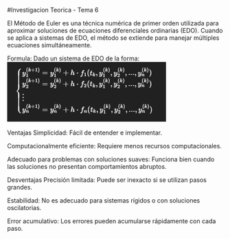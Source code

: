 #Investigacion Teorica - Tema 6

El Método de Euler es una técnica numérica de primer orden utilizada para aproximar soluciones de ecuaciones diferenciales ordinarias (EDO). Cuando se aplica a sistemas de EDO, el método se extiende para manejar múltiples ecuaciones simultáneamente.

Formula:
Dado un sistema de EDO de la forma:
![alt text](image.png)
    



Ventajas
Simplicidad: Fácil de entender e implementar.

Computacionalmente eficiente: Requiere menos recursos computacionales.

Adecuado para problemas con soluciones suaves: Funciona bien cuando las soluciones no presentan comportamientos abruptos.

Desventajas
Precisión limitada: Puede ser inexacto si se utilizan pasos grandes.

Estabilidad: No es adecuado para sistemas rígidos o con soluciones oscilatorias.

Error acumulativo: Los errores pueden acumularse rápidamente con cada paso.
